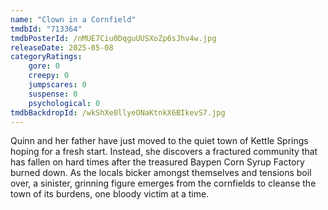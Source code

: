 ```yaml
---
name: "Clown in a Cornfield"
tmdbId: "713364"
tmdbPosterId: /nMUE7Ciu0DqguUUSXoZp6sJhv4w.jpg
releaseDate: 2025-05-08
categoryRatings:
    gore: 0
    creepy: 0
    jumpscares: 0
    suspense: 0
    psychological: 0
tmdbBackdropId: /wkShXe0llyeONaKtnkX6BIkevS7.jpg
---
```

Quinn and her father have just moved to the quiet town of Kettle Springs hoping for a fresh start. Instead, she discovers a fractured community that has fallen on hard times after the treasured Baypen Corn Syrup Factory burned down. As the locals bicker amongst themselves and tensions boil over, a sinister, grinning figure emerges from the cornfields to cleanse the town of its burdens, one bloody victim at a time.
